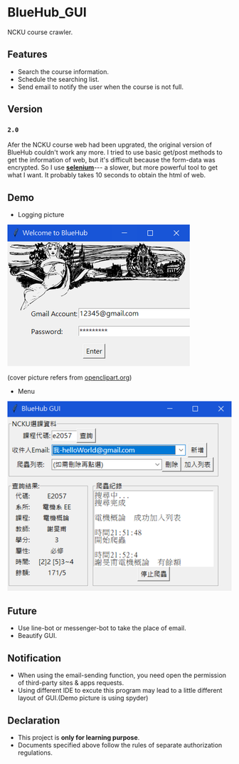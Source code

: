 # BlueHub_GUI
NCKU course crawler.

## Features
* Search the course information.
* Schedule the searching list.
* Send email to notify the user when the course is not full.

## Version
### **`2.0`**
Afer the NCKU course web had been upgrated, the original version of BlueHub couldn't work any more. I tried to use basic get/post methods to get the information of web, but it's difficult because the form-data was encrypted. So I use [**selenium**](https://www.selenium.dev/documentation/en/)--- a slower, but more powerful tool to get what I want. It probably takes 10 seconds to obtain the html of web.

## Demo
* Logging picture

![GUI1](./image/logging.PNG)

(cover picture refers from [openclipart.org](https://openclipart.org/image/400px/svg_to_png/319171/ladybookandglobe-1901.png))

* Menu

![GUI2](./image/menu.PNG)

## Future
* Use line-bot or messenger-bot to take the place of email.
* Beautify GUI.

## Notification
* When using the email-sending function, you need open the permission of third-party sites & apps requests.
* Using different IDE to excute this program may lead to a little different layout of GUI.(Demo picture is using spyder)

## Declaration
* This project is **only for learning purpose**.
* Documents specified above follow the rules of separate authorization regulations.
